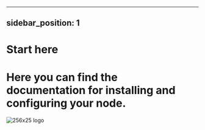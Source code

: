 
---
sidebar_position: 1
---

# Start here

# Here you can find the documentation for installing and configuring your node.
![256x25 logo](/img/logo.svg)

